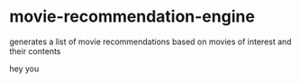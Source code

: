 # movie-recommendation-engine
generates a list of movie recommendations based on movies of interest and their contents

hey you
